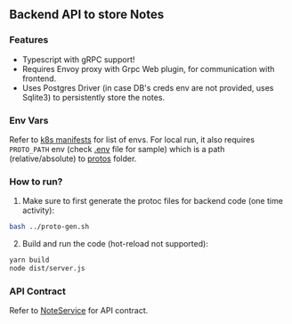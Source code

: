 ## Backend API to store Notes

### Features

- Typescript with gRPC support!
- Requires Envoy proxy with Grpc Web plugin, for communication with frontend.
- Uses Postgres Driver (in case DB's creds env are not provided, uses Sqlite3) to persistently store the notes.

### Env Vars

Refer to [k8s manifests](../iac/services/backend/deployment.yaml) for list of envs.
For local run, it also requires `PROTO_PATH` env (check [.env](.env) file for sample) which is a path (relative/absolute) to [protos](../protos/) folder.

### How to run?

1. Make sure to first generate the protoc files for backend code (one time activity):

```bash
bash ../proto-gen.sh
```

2. Build and run the code (hot-reload not supported):

```bash
yarn build
node dist/server.js
```

### API Contract

Refer to [NoteService](../protos/notes.proto) for API contract.
